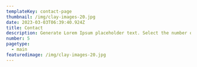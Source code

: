 ```yaml
---
templateKey: contact-page
thumbnail: /img/clay-images-20.jpg
date: 2023-03-03T06:39:40.924Z
title: Contact
description: Generate Lorem Ipsum placeholder text. Select the number of characters, words, sentences or paragraphs, and hit generate!
number: 5
pagetype:
  - main
featuredimage: /img/clay-images-20.jpg
---
```

